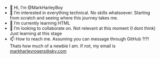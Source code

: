 - 👋 Hi, I’m @MarkHarleyBoy
- 👀 I’m interested in everything technical. No skills whatsoever. Starting from scratch and seeing where this journey takes me.
- 🌱 I’m currently learning HTML
- 💞️ I’m looking to collaborate on.  Not relevant at this moment (I dont think) Just learning at this stage
- 📫 How to reach me.  Assuming you can message through GitHub ?!?! Thats how much of a newbie I am. If not, my email is markharleyrogers@sky.com  

<!---
MarkHarleyBoy/MarkHarleyBoy is a ✨ special ✨ repository because its `README.md` (this file) appears on your GitHub profile.
You can click the Preview link to take a look at your changes.
--->
